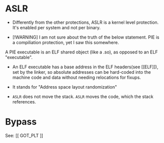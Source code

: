 # ASLR

- Differently from the other protections, ASLR is a kernel level protection. It's enabled per system and not per binary.

- [!WARNING] I am not sure about the truth of the below statement. PIE is a compiliation protection, yet I saw this somewhere.
 
A PIE executable is an ELF shared object (like a .so), as opposed to an ELF "executable".


- An ELF executable has a base address in the ELF headers(see [[ELF]]), set by the linker, so absolute addresses can be hard-coded into the machine code and data without needing relocations for fixups.

- It stands for "Address space layout randomization"
- `ASLR` does not move the stack. `ASLR` moves the code, which the stack references.


# Bypass

See: [[ GOT_PLT ]]
